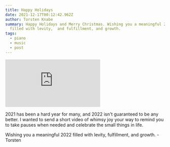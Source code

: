 ```yaml
---
title: Happy Holidays
date: 2021-12-17T00:12:42.962Z
author: Torsten Knabe
summary: Happy Holidays and Merry Christmas. Wishing you a meaningful 2022
  filled with levity,  and fulfillment, and growth.
tags:
  - piano
  - music
  - post
---
```

<iframe src="https://www.youtube.com/embed/3RJ-yfcsevA" title="Merry Christmas Youtube Video" frameborder="0" allow="accelerometer; autoplay; clipboard-write; encrypted-media; gyroscope; picture-in-picture" allowfullscreen></iframe>

2021 has been a hard year for many, and 2022 isn't guaranteed to be any better. I wanted to send a short video of whimsy joy your way to remind you to take pauses when needed and celebrate the small things in life.

Wishing you a meaningful 2022 filled with levity, fulfillment, and growth. - Torsten